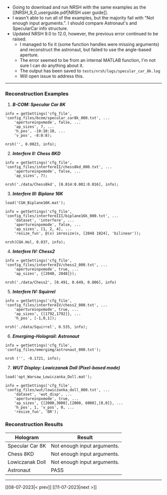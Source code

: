 - Going to download and run NRSH with the same examples as the [[NRSH_9_0_userguide.pdf|NRSH user guide]].
- I wasn't able to run all of the examples, but the majority fail with "Not enough input arguments.". I should compare Astronaut's and SpecularCar info structure.
- Updated NRSH 9.0 to 12.0, however, the previous error continued to be raised.
	- I managed to fix it (some function handles were missing arguments) and reconstruct the astronaut, but failed to use the angle-based aperture. 
	- The error seemed to be from an internal MATLAB function, I'm not sure I can do anything about it. 
	- The output has been saved to `tests/nrsh/logs/specular_car_8k.log`
	- Will open issue to address this.

---

### Reconstruction Examples

1. ***B-COM: Specular Car 8K***
```
info = getSettings('cfg_file', 'config_files/bcom/specular_car8k_000.txt', ...
	'apertureinpxmode', false, ...
	'ap_sizes', 7, ...
	'h_pos', -10:10:10, ...
	'v_pos', -8:8:8);

nrsh('', 0.0023, info);
```
2. ***Interfere II: Chess 8KD***
```
info = getSettings('cfg_file', 'config_files/interfereII/chess8kd_000.txt', ...
	'apertureinpxmode', false, ...
	'ap_sizes', 7);

nrsh('./data/Chess8kd', [0.014:0.001:0.016], info);
```
3. ***Interfere III: Biplane 16K***
```
load('CGH_Biplane16K.mat');

info = getSettings('cfg_file', 'config_files/interfereIII/biplane16k_000.txt', ...
	'dataset', 'interfere', ...
	'apertureinpxmode', false, ...
	'ap_sizes', [1, 2, 4], ...
	'resize_fun', @(x) imresize(x, [2048 1024], 'bilinear'));

nrsh(CGH.Hol, 0.037, info);
```
4. ***Interfere IV: Chess2***
```
info = getSettings('cfg_file', 'config_files/interfereIV/chess2_000.txt', ...
	'apertureinpxmode', true, ...
	'ap_sizes', {[2048, 2048]});

nrsh('./data/Chess2', [0.491, 0.649, 0.806], info)
```
5. ***Interfere IV: Squirrel***
```
info = getSettings('cfg_file', 'config_files/interfereIV/chess2_000.txt', ...
	'apertureinpxmode', true, ...
	'ap_sizes', {[1792,1792]}, ...
	'h_pos', [-1,0,1]);

nrsh('./data/Squirrel', 0.535, info);
```
6.  ***Emergimg-Holograil: Astronaut***
```
info = getSettings('cfg_file', 'config_files/emergimg/astronaut_000.txt');

nrsh ('', -0.1721, info);
```
7. ***WUT Display: Lowiczanak Doll (Pixel-based mode)***
```
load('opt_Warsaw_Lowiczanka_Doll.mat');

info = getSettings('cfg_file', 'config_files/wut/lowiczanka_doll_000.txt', ...
	'dataset', 'wut_disp', ...
	'apertureinpxmode', true, ...
	'ap_sizes', {[2000,3000],[2000, 6000],[0,0]}, ...
	'h_pos', 1, 'v_pos', 0, ...
	'resize_fun', 'DR');
```

### Reconstruction Results

| Hologram | Result |
| - | - |
| Specular Car 8K | Not enough input arguments. |
| Chess 8KD | Not enough input arguments. |
| Lowiczanak Doll | Not enough input arguments. |
| Astronaut | PASS |


---
[[08-07-2023|< prev]] [[11-07-2023|next >]]